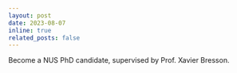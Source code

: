 ```yaml
---
layout: post
date: 2023-08-07
inline: true
related_posts: false
---
```


Become a NUS PhD candidate, supervised by Prof. Xavier Bresson.
